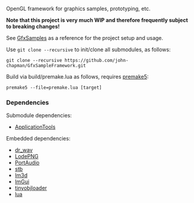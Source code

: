 OpenGL framework for graphics samples, prototyping, etc. 

**Note that this project is very much WIP and therefore frequently subject to breaking changes!**

See [GfxSamples](https://github.com/john-chapman/GfxSamples) as a reference for the project setup and usage.

Use `git clone --recursive` to init/clone all submodules, as follows:

```
git clone --recursive https://github.com/john-chapman/GfxSampleFramework.git
```

Build via build/premake.lua as follows, requires [premake5](https://premake.github.io/):

```
premake5 --file=premake.lua [target]
```

### Dependencies

Submodule dependencies:
- [ApplicationTools](https://github.com/john-chapman/ApplicationTools)
 
Embedded dependencies:
- [dr_wav](https://github.com/mackron/dr_libs)
- [LodePNG](http://lodev.org/lodepng/)
- [PortAudio](http://www.portaudio.com/)
- [stb](https://github.com/nothings/stb)
- [Im3d](https://github.com/john-chapman/im3d/)
- [ImGui](https://github.com/ocornut/imgui)
- [tinyobjloader](https://github.com/syoyo/tinyobjloader)
- [lua](https://www.lua.org)
